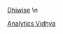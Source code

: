 [Dhiwise](https://www.dhiwise.com/blog?page=1) \n

[Analytics Vidhya](https://www.analyticsvidhya.com/blog-archive/)
